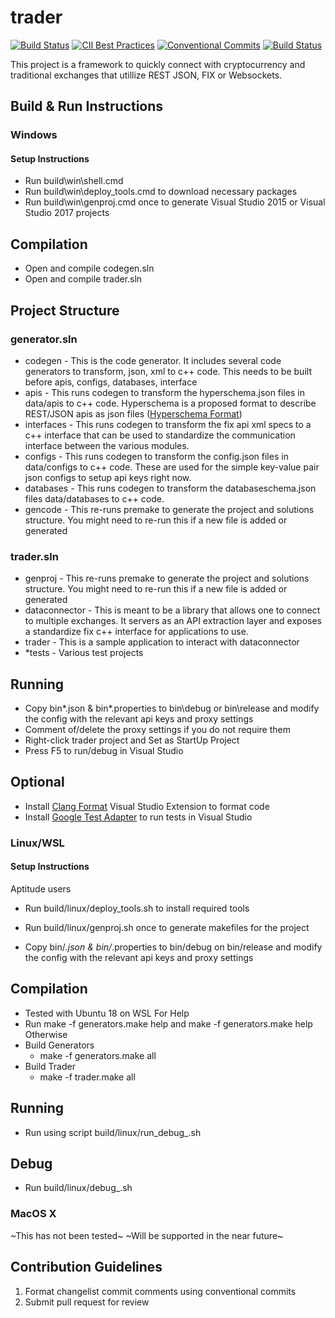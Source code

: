 # trader

[![Build Status](https://ci.appveyor.com/api/projects/status/kks53akyvugs7j1w?svg=true)](https://ci.appveyor.com/project/Administrator73626/trader-private)
[![CII Best Practices](https://bestpractices.coreinfrastructure.org/projects/1605/badge)](https://bestpractices.coreinfrastructure.org/projects/1605)
[![Conventional Commits](https://img.shields.io/badge/Conventional%20Commits-1.0.0-yellow.svg)](https://conventionalcommits.org/)
[![Build Status](https://travis-ci.com/FinSecSystems/trader_private.svg?token=eJTztyvpvRC5qWr5SJaS&branch=Linux)](https://travis-ci.com/FinSecSystems/trader_private)


This project is a framework to quickly connect with cryptocurrency and traditional exchanges that utillize REST JSON, FIX or Websockets.

## Build & Run Instructions

### Windows

#### Setup Instructions 

- Run build\win\shell.cmd
- Run build\win\deploy_tools.cmd to download necessary packages
- Run build\win\genproj.cmd once to generate Visual Studio 2015 or Visual Studio 2017 projects

## Compilation
- Open and compile codegen.sln
- Open and compile trader.sln

## Project Structure

### generator.sln
- codegen - This is the code generator. It includes several code generators to transform, json, xml to c++ code. This needs to be built before apis, configs, databases, interface
- apis - This runs codegen to transform the hyperschema.json files in data/apis to c++ code. Hyperschema is a proposed format to describe REST/JSON apis as json files ([Hyperschema Format](http://json-schema.org/latest/json-schema-hypermedia.html))
- interfaces - This runs codegen to transform the fix api xml specs to a c++ interface that can be used to standardize the communication interface between the various modules.
- configs - This runs codegen to transform the config.json files in data/configs to c++ code. These are used for the simple key-value pair json configs to setup api keys right now.
- databases - This runs codegen to transform the databaseschema.json files data/databases to c++ code.
- gencode - This re-runs premake to generate the project and solutions structure. You might need to re-run this if a new file is added or generated

### trader.sln
- genproj - This re-runs premake to generate the project and solutions structure. You might need to re-run this if a new file is added or generated
- dataconnector - This is meant to be a library that allows one to connect to multiple exchanges. It servers as an API extraction layer and exposes a standardize fix c++ interface for applications to use.
- trader - This is a sample application to interact with dataconnector
- *tests - Various test projects

## Running
- Copy bin\*.json & bin\*.properties to bin\debug or bin\release and modify the config with the relevant api keys and proxy settings
- Comment of/delete the proxy settings if you do not require them
- Right-click trader project and Set as StartUp Project
- Press F5 to run/debug in Visual Studio

## Optional
- Install [Clang Format](https://marketplace.visualstudio.com/items?itemName=LLVMExtensions.ClangFormat) Visual Studio Extension to format code
- Install [Google Test Adapter](https://marketplace.visualstudio.com/items?itemName=ChristianSoltenborn.GoogleTestAdapter) to run tests in Visual Studio 

### Linux/WSL

#### Setup Instructions
Aptitude users
- Run build/linux/deploy_tools.sh to install required tools

- Run build/linux/genproj.sh once to generate makefiles for the project
- Copy bin/*.json & bin/*.properties to bin/debug on bin/release and modify the config with the relevant api keys and proxy settings

## Compilation
- Tested with Ubuntu 18 on WSL
For Help
- Run make -f generators.make help and make -f generators.make help
Otherwise
 - Build Generators
   - make -f generators.make all
 - Build Trader
   - make -f trader.make all

## Running
- Run using script build/linux/run_debug_<compiler>.sh

## Debug
- Run build/linux/debug_<compiler>.sh

### MacOS X
~This has not been tested~
~Will be supported in the near future~

## Contribution Guidelines
1. Format changelist commit comments using conventional commits
2. Submit pull request for review
